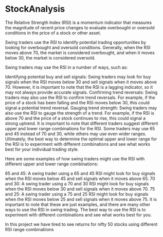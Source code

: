 # StockAnalysis

The Relative Strength Index (RSI) is a momentum indicator that measures the magnitude of recent price changes to evaluate overbought or oversold conditions in the price of a stock or other asset.

Swing traders use the RSI to identify potential trading opportunities by looking for overbought and oversold conditions. Generally, when the RSI moves above 70, the market is considered overbought, and when it moves below 30, the market is considered oversold.

Swing traders may use the RSI in a number of ways, such as:

Identifying potential buy and sell signals: Swing traders may look for buy signals when the RSI moves below 30 and sell signals when it moves above 70. However, it is important to note that the RSI is a lagging indicator, so it may not always provide accurate signals.
Confirming trend reversals: Swing traders may also use the RSI to confirm trend reversals. For example, if the price of a stock has been falling and the RSI moves below 30, this could signal a potential trend reversal.
Gauging trend strength: Swing traders may also use the RSI to gauge the strength of a trend. For example, if the RSI is above 70 and the price of a stock continues to rise, this could signal a strong uptrend.
It is important to note that different traders suggest different upper and lower range combinations for the RSI. Some traders may use 65 and 45 instead of 70 and 30, while others may use even wider ranges. Ultimately, the best way to determine the optimal upper and lower range for the RSI is to experiment with different combinations and see what works best for your individual trading style.

Here are some examples of how swing traders might use the RSI with different upper and lower range combinations:

65 and 45: A swing trader using a 65 and 45 RSI might look for buy signals when the RSI moves below 45 and sell signals when it moves above 65.
70 and 30: A swing trader using a 70 and 30 RSI might look for buy signals when the RSI moves below 30 and sell signals when it moves above 70.
75 and 25: A swing trader using a 75 and 25 RSI might look for buy signals when the RSI moves below 25 and sell signals when it moves above 75.
It is important to note that these are just examples, and there are many other ways to use the RSI in swing trading. The best way to use the RSI is to experiment with different combinations and see what works best for you.

In this project we have tired to see returns for nifty 50 stocks using different RSI range combinatiions 



